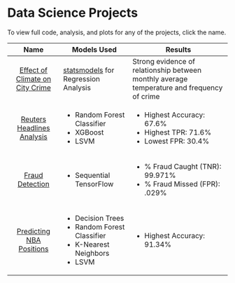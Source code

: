 # Data Science Projects

To view full code, analysis, and plots for any of the projects, click the name.

| Name | Models Used | Results
|:--:|--|--|
| [Effect of Climate on City Crime](https://github.com/carrnick/PersonalProjects/tree/main/DataScience/Effect-of-Temperature-on-Crime) | [statsmodels](https://www.statsmodels.org/stable/index.html) for Regression Analysis| Strong evidence of relationship between monthly average temperature and frequency of crime
| [Reuters Headlines Analysis](https://github.com/carrnick/PersonalProjects/tree/main/DataScience/ReutersHeadlines) | <ul><li>Random Forest Classifier</li> <li>XGBoost</li> <li>LSVM</li> | <ul><li>Highest Accuracy: 67.6%</li><li>Highest TPR: 71.6%</li><li> Lowest FPR: 30.4%
|[Fraud Detection](https://github.com/carrnick/PersonalProjects/tree/main/DataScience/FraudDetection) |<ul><li>Sequential TensorFlow</li> | <ul><li>% Fraud Caught (TNR): 99.971%</li><li>% Fraud Missed (FPR): .029%
|[Predicting NBA Positions](https://github.com/carrnick/PersonalProjects/tree/main/DataScience/ML-NBA-Positions) | <ul><li>Decision Trees</li><li>Random Forest Classifier</lie> <li> K-Nearest Neighbors</li> <li> LSVM</li> | <ul><li>Highest Accuracy: 91.34%</li>

